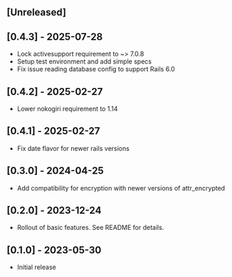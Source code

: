 ## [Unreleased]

## [0.4.3] - 2025-07-28

- Lock activesupport requirement to ~> 7.0.8
- Setup test environment and add simple specs
- Fix issue reading database config to support Rails 6.0

## [0.4.2] - 2025-02-27

- Lower nokogiri requirement to 1.14

## [0.4.1] - 2025-02-27

- Fix date flavor for newer rails versions

## [0.3.0] - 2024-04-25

- Add compatibility for encryption with newer versions of attr_encrypted

## [0.2.0] - 2023-12-24

- Rollout of basic features. See README for details.

## [0.1.0] - 2023-05-30

- Initial release
